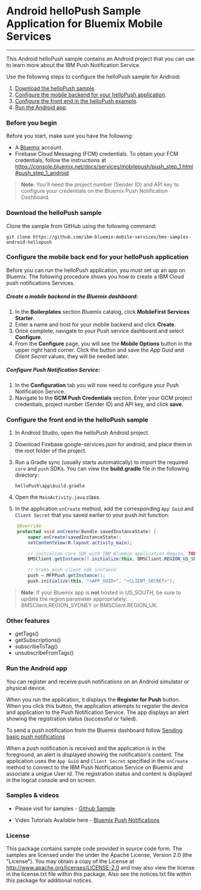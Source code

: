 # Android helloPush Sample Application for Bluemix Mobile Services
---
This Android helloPush sample contains an Android project that you can use to learn more about the IBM Push Notification Service.

Use the following steps to configure the helloPush sample for Android:

1. [Download the helloPush sample](#download-the-hellopush-sample).
2. [Configure the mobile backend for your helloPush application](#configure-the-mobile-back-end-for-your-hellopush-application).
3. [Configure the front end in the helloPush example](#configure-the-front-end-in-the-hellopush-sample).
4. [Run the Android app](#run-the-android-app).


### Before you begin

Before you start, make sure you have the following:
- A [Bluemix](http://bluemix.net) account.
- Firebase Cloud Messaging (FCM) credentials.  To obtain your FCM credentials, follow the instructions at  
https://console.bluemix.net/docs/services/mobilepush/push_step_1.html#push_step_1_android

>**Note**: You'll need the project number (Sender ID) and API key to configure your credentials on the Bluemix Push Notification Dashboard.

### Download the helloPush sample

Clone the sample from GitHub using the following command:

`git clone https://github.com/ibm-bluemix-mobile-services/bms-samples-android-hellopush`


### Configure the mobile back end for your helloPush application

Before you can run the helloPush application, you must set up an app on Bluemix.  The following procedure shows you how to create a IBM Cloud push notifications Services.

##### Create a mobile backend in the Bluemix dashboard:

1. In the **Boilerplates** section Bluemix catalog, click **MobileFirst Services Starter**.
2. Enter a name and host for your mobile backend and click **Create**.
3. Once complete, navigate to your Push service dashboard and select  **Configure**.
4. From the **Configure** page, you will see the **Mobile Options** button in the upper right hand corner. Click the button and save the *App Guid* and *Client Secret* values, they will be needed later.

##### Configure Push Notification Service:

1. In the **Configuration** tab you will now need to configure your Push Notification Service.
2. Navigate to the **GCM Push Credentials** section. Enter your GCM project credentials, project number (Sender ID) and API key, and click **save**.


### Configure the front end in the helloPush sample

1. In Android Studio, open the helloPush Android project.
2. Download Firebase google-services.json for android, and place them in the root folder of the project.
3. Run a Gradle sync (usually starts automatically) to import the required `core` and `push` SDKs. You can view the **build.gradle** file in the following directory:

	`helloPush\app\build.gradle`

4. Open the `MainActivity.java` class.
5. In the application `onCreate` method, add the corresponding `App Guid` and `Client Secret` that you saved earlier to your push.init function:

```Java
	@Override
    protected void onCreate(Bundle savedInstanceState) {
        super.onCreate(savedInstanceState);
        setContentView(R.layout.activity_main);

        // initialize core SDK with IBM Bluemix application Region, TODO: Update region if not using Bluemix US SOUTH
        BMSClient.getInstance().initialize(this, BMSClient.REGION_US_SOUTH);

        // Grabs push client sdk instance
        push = MFPPush.getInstance();
        push.initialize(this, "<APP_GUID>", "<CLIENT_SECRET>");
```

> **Note**: If your Bluemix app is **not** hosted in US_SOUTH, be sure to update the region parameter appropriately: BMSClient.REGION_SYDNEY or BMSClient.REGION_UK.

### Other features

   * getTags()
   * getSubscriptions()
   * subscribeToTag()
   * unsubscribeFromTags()



### Run the Android app

You can register and receive push notifications on an Android simulator or physical device.

When you run the application, it displays the **Register for Push** button. When you click this button, the application attempts to register the device and application to the Push Notification Service. The app displays an alert showing the registration status (successful or failed).

To send a push notification from the Bluemix dashboard follow [Sending basic push notifications](https://www.bluemix.net/docs/services/mobilepush/t_send_push_notifications.html)

When a push notification is received and the application is in the foreground, an alert is displayed showing the notification's content. The application uses the `App Guid` and `Client Secret` specified in the `onCreate` method to connect to the IBM Push Notification Service on Bluemix and associate a unigue User Id. The registration status and content is displayed in the logcat console and on screen.


### Samples & videos

* Please visit for samples - [Github Sample](https://github.com/ibm-bluemix-mobile-services/bms-samples-android-hellopush)

* Video Tutorials Available here - [Bluemix Push Notifications](https://www.youtube.com/channel/UCRr2Wou-z91fD6QOYtZiHGA)


### License

This package contains sample code provided in source code form. The samples are licensed under the under the Apache License, Version 2.0 (the "License"). You may obtain a copy of the License at http://www.apache.org/licenses/LICENSE-2.0 and may also view the license in the license.txt file within this package. Also see the notices.txt file within this package for additional notices.
